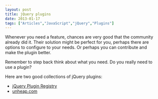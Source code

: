 ```yaml
---
layout: post
title: jQuery plugins
date: 2013-01-17
tags: ["Articles","JavaScript","jQuery","Plugins"]
---
```


Whenever you need a feature, chances are very good that the community already did it. Their solution might be perfect for you, perhaps there are options to configure to your needs. Or perhaps you can contribute and make the plugin better.

Remember to step back think about what you need. Do you really need to use a plugin?

Here are two good collections of jQuery plugins:

*   [jQuery Plugin Registry](http://plugins.jquery.com/)
*   [unheap.com](http://www.unheap.com/)